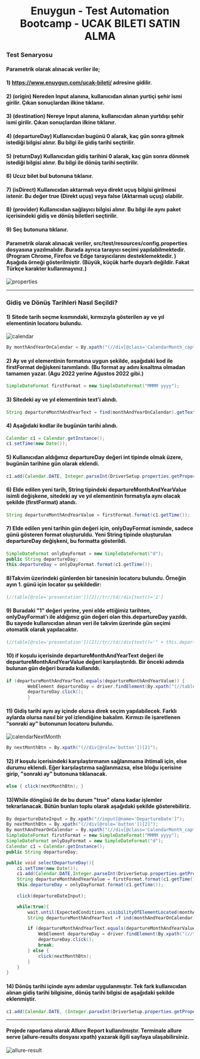 <h1 align="center"> Enuygun - Test Automation Bootcamp - UCAK BILETI SATIN ALMA  </h1>

### Test Senaryosu
#### Parametrik olarak alınacak veriler ile;
#### 1) https://www.enuygun.com/ucak-bileti/ adresine gidilir.
#### 2) (origin) Nereden Input alanına, kullanıcıdan alınan yurtiçi şehir ismi girilir. Çıkan sonuçlardan ilkine tıklanır.
#### 3) (destination) Nereye Input alanına, kullanıcıdan alınan yurtdışı şehir ismi girilir. Çıkan sonuçlardan ilkine tıklanır.
#### 4) (departureDay) Kullanıcıdan bugünü 0 alarak, kaç gün sonra gitmek istediği bilgisi alınır. Bu bilgi ile gidiş tarihi seçtirilir.
#### 5) (returnDay) Kullanıcıdan gidiş tarihini 0 alarak, kaç gün sonra dönmek istediği bilgisi alınır. Bu bilgi ile dönüş tarihi seçtirilir.
#### 6) Ucuz bilet bul butonuna tıklanır.
#### 7) (isDirect) Kullanıcıdan aktarmalı veya direkt uçuş bilgisi girilmesi istenir. Bu değer true (Direkt uçuş) veya false (Aktarmalı uçuş) olabilir. 
#### 8) (provider) Kullanıcıdan sağlayıcı bilgisi alınır. Bu bilgi ile aynı paket içerisindeki gidiş ve dönüş biletleri seçtirilir.
#### 9) Seç butonuna tıklanır.

#### Parametrik olarak alınacak veriler, src/test/resources/config.properties dosyasına yazılmalıdır. Burada ayrıca tarayıcı seçimi yapılabilmektedir. (Program Chrome, Firefox ve Edge tarayıcılarını desteklemektedir. ) Aşağıda örneği gösterilmiştir. (Büyük, küçük harfe duyarlı değildir. Fakat Türkçe karakter kullanmayınız.)
![properties](https://user-images.githubusercontent.com/107454207/185840170-fb082bbf-b046-4647-a2b8-126a6d4a980c.png)


---

### Gidiş ve Dönüş Tarihleri Nasıl Seçildi?

#### 1) Sitede tarih seçme kısmındaki, kırmızıyla gösterilen ay ve yıl elementinin locatoru bulundu.
![calendar](https://user-images.githubusercontent.com/107454207/185793264-8edfe694-dae0-4a6b-b616-d537a8530d80.png)
```java
By monthAndYearOnCalendar = By.xpath("(//div[@class='CalendarMonth_caption CalendarMonth_caption_1'])[2]");
```
#### 2) Ay ve yıl elementinin formatına uygun şekilde, aşağıdaki kod ile firstFormat değişkeni tanımlandı. (Bu format ay adını kısaltma olmadan tamamen yazar. (Agu 2022 yerine Ağustos 2022 gibi.)
```java
SimpleDateFormat firstFormat = new SimpleDateFormat("MMMM yyyy");
```
#### 3) Sitedeki ay ve yıl elementinin text'i alındı.
```java
String departureMonthAndYearText = find(monthAndYearOnCalendar).getText();
```
#### 4) Aşağıdaki kodlar ile bugünün tarihi alındı.
```java
Calendar c1 = Calendar.getInstance();
c1.setTime(new Date());
```
#### 5) Kullanıcıdan aldığımız departureDay değeri int tipinde olmak üzere, bugünün tarihine gün olarak eklendi.
```java
c1.add(Calendar.DATE, Integer.parseInt(DriverSetup.properties.getProperty("departureDay")));
```

#### 6) Elde edilen yeni tarih, String tipindeki departureMonthAndYearValue isimli değişkene, sitedeki ay ve yıl elementinin formatıyla aynı olacak şekilde (firstFormat) atandı.
```java
String departureMonthAndYearValue = firstFormat.format(c1.getTime());
```
#### 7) Elde edilen yeni tarihin gün değeri için, onlyDayFormat isminde, sadece günü gösteren format oluşturuldu. Yeni String tipinde oluşturulan departureDay değişkeni, bu formatta gösterildi.
```java
SimpleDateFormat onlyDayFormat = new SimpleDateFormat("d");
public String departureDay;
this.departureDay = onlyDayFormat.format(c1.getTime());
```
#### 8)Takvim üzerindeki günlerden bir tanesinin locatoru bulundu. Örneğin ayın 1. günü için locator şu şekildedir:
```java
(//table[@role='presentation'])[2]//tr//td//div[text()='1']
```
#### 9) Buradaki "1" değeri yerine, yeni elde ettiğimiz tarihten, onlyDayFormat'ı ile aldığımız gün değeri olan this.departureDay yazıldı. Bu sayede kullanıcıdan alınan veri ile takvim üzerinde gün seçimi otomatik olarak yapılacaktır.
```java
(//table[@role='presentation'])[2]//tr//td//div[text()='" + this.departureDay + "']
```
#### 10) if koşulu içerisinde departureMonthAndYearText değeri ile departureMonthAndYearValue değeri karşılaştırıldı. Bir önceki adımda bulunan gün değeri burada kullanıldı.
```java
if (departureMonthAndYearText.equals(departureMonthAndYearValue)) {
        WebElement departureDay = driver.findElement(By.xpath("(//table[@role='presentation'])[2]//tr//td//div[text()='" + this.departureDay + "']"));
        departureDay.click();
        }
```
#### 11) Gidiş tarihi aynı ay içinde olursa direk seçim yapılabilecek. Farklı aylarda olursa nasıl bir yol izlendiğine bakalım. Kırmızı ile işaretlenen "sonraki ay" butonunun locatoru bulundu.
![calendarNextMonth](https://user-images.githubusercontent.com/107454207/185793288-c47c51c2-7d55-430d-b577-24bc2e6e2a5b.png)
```java
By nextMonthBtn = By.xpath("(//div[@role='button'])[2]");
```
#### 12) if koşulu içerisindeki karşılaştırmanın sağlanmama ihtimali için, else durumu eklendi. Eğer karşılaştırma sağlanmazsa, else bloğu içerisine girip, "sonraki ay" butonuna tıklanacak.  
```java
else { click(nextMonthBtn); }
```
#### 13)While döngüsü ile de bu durum "true" olana kadar işlemler tekrarlanacak. Bütün bunları toplu olarak aşağıdaki şekilde gösterebiliriz.
```java
By departureDateInput = By.xpath("//input[@name='DepartureDate']");
By nextMonthBtn = By.xpath("(//div[@role='button'])[2]");
By monthAndYearOnCalendar = By.xpath("(//div[@class='CalendarMonth_caption CalendarMonth_caption_1'])[2]");
SimpleDateFormat firstFormat = new SimpleDateFormat("MMMM yyyy");
SimpleDateFormat onlyDayFormat = new SimpleDateFormat("d");
Calendar c1 = Calendar.getInstance();
public String departureDay;

public void selectDepartureDay(){
    c1.setTime(new Date());
    c1.add(Calendar.DATE,Integer.parseInt(DriverSetup.properties.getProperty("departureDay")));
    String departureMonthAndYearValue = firstFormat.format(c1.getTime());
    this.departureDay = onlyDayFormat.format(c1.getTime());
    
    click(departureDateInput);

    while(true){
        wait.until(ExpectedConditions.visibilityOfElementLocated(monthAndYearOnCalendar));
        String departureMonthAndYearText =f ind(monthAndYearOnCalendar).getText();

        if (departureMonthAndYearText.equals(departureMonthAndYearValue)) {
            WebElement departureDay = driver.findElement(By.xpath("(//table[@role='presentation'])[2]//tr//td//div[text()='"+this.departureDay+"']"));
            departureDay.click();
            break;
        } else {
            click(nextMonthBtn);
        }
    }
}
```
#### 14) Dönüş tarihi içinde aynı adımlar uygulanmıştır. Tek fark kullanıcıdan alınan gidiş tarihi bilgisine, dönüş tarihi bilgisi de aşağıdaki şekilde eklenmiştir.
```java
c1.add(Calendar.DATE, (Integer.parseInt(DriverSetup.properties.getProperty("departureDay"))) + (Integer.parseInt(DriverSetup.properties.getProperty("returnDay"))));
```
---
#### Projede raporlama olarak Allure Report kullanılmıştır. Terminale allure serve (allure-results dosyası xpath) yazarak ilgili sayfaya ulaşabilirsiniz.
![allure-result](https://user-images.githubusercontent.com/107454207/185796654-85c14aec-78ad-4f19-aecd-b688ef4ba1a9.png)
